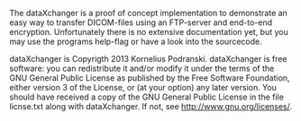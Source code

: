 The dataXchanger is a proof of concept implementation to demonstrate an easy way to transfer DICOM-files using an FTP-server and end-to-end encryption. Unfortunately there is no extensive documentation yet, but you may use the programs help-flag or have a look into the sourcecode.

dataXchanger is Copyrigth 2013 Kornelius Podranski.
dataXchanger is free software: you can redistribute it and/or modify
it under the terms of the GNU General Public License as published by
the Free Software Foundation, either version 3 of the License, or
(at your option) any later version.
You should have received a copy of the GNU General Public License
in the file licnse.txt along with dataXchanger.  If not, see <http://www.gnu.org/licenses/>.

